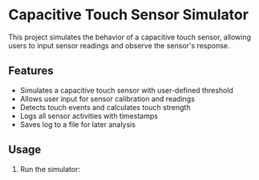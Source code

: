 # Capacitive Touch Sensor Simulator

This project simulates the behavior of a capacitive touch sensor, allowing users to input sensor readings and observe the sensor's response.

## Features

- Simulates a capacitive touch sensor with user-defined threshold
- Allows user input for sensor calibration and readings
- Detects touch events and calculates touch strength
- Logs all sensor activities with timestamps
- Saves log to a file for later analysis

## Usage

1. Run the simulator:
